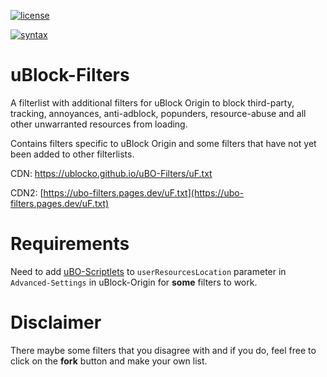 [![license](https://upload.wikimedia.org/wikipedia/commons/0/0a/WTFPL_badge.svg)](https://raw.githubusercontent.com/uBlock-user/uBO-Personal-Filters/master/LICENSE)

[![syntax](https://img.shields.io/badge/syntax-uBlock%20Origin-%23c61300.svg)](https://github.com/gorhill/uBlock/wiki/Static-filter-syntax)

# uBlock-Filters

A filterlist with additional filters for uBlock Origin to block third-party, tracking, annoyances, anti-adblock, popunders, resource-abuse and all other unwarranted resources from loading.

Contains filters specific to uBlock Origin and some filters that have not yet been added to other filterlists.

CDN: https://ublocko.github.io/uBO-Filters/uF.txt

CDN2: [https://ubo-filters.pages.dev/uF.txt](https://ubo-filters.pages.dev/uF.txt)

# Requirements 

Need to add [uBO-Scriptlets](https://ubo-scriptlets.pages.dev/scriptlets.js) to `userResourcesLocation` parameter in `Advanced-Settings` in uBlock-Origin for **some** filters to work.

# Disclaimer 

There maybe some filters that you disagree with and if you do, feel free to click on the **fork** button and make your own list.
